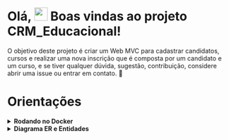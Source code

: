 # Olá, <img src="https://raw.githubusercontent.com/kaueMarques/kaueMarques/master/hi.gif" width="30px" height="30px"> Boas vindas ao projeto CRM_Educacional!

O objetivo deste projeto é criar um Web MVC para cadastrar candidatos, cursos e realizar uma nova inscrição que é composta por um candidato e um curso, e se tiver qualquer dúvida, sugestão, contribuição, considere abrir uma issue ou entrar em contato. 🚀

# Orientações

<details>
  <summary><strong>Rodando no Docker</strong></summary><br />

  O Banco de dados foi criado para iniciar com o docker.
  
  Veja as orientações abaixo para iniciar a execução do projeto.

  > Rode o serviço com o comando `docker-compose up -d`.

  > Instale as dependências com `dotnet restore`.

---
  
  ✨ **Dica:** Para rodar o projeto desta forma, obrigatoriamente você deve ter o ambiente `.NET` na versão 6.0.0 ou superior instalado em seu computador.

  ✨ **Dica:** Verifique se as portas 1433 (para execução do banco de dados), 5033 e 7193 (para execução da Web) estão disponíveis no seu computador.

---

  ## Após a instalação das dependências

  > Use os comandos `dotnet ef database update` para iniciar nosso banco de dados.
  - Ele inicializa e popula o banco de dados desenvolvido com a ORM Entity Framework. 
  Consulte o arquivo `docker-compose` para consultar as entradas para conexão de sua interface de banco de dados SQLServer.

  > Inicie a aplicação com os comandos `dotnet run`.
  - Para executar a aplicação em sua plataforma de cliente da API ou explorá-la no Swagger na seguinte rota:
    `https://localhost:7193`

---

  <br/>
</details>

<details>
  <summary  id="diagrama"><strong>Diagrama ER e Entidades</strong></summary>

  ## Diagrama de Entidade-Relacionamento


  A construção das tabelas através do ORM, seguiu o seguinte *DER*:

  ![DER](./public/der.png)

  ---

  ## Formato das entidades


  Para a criação e atualização do banco de dados foi utilizado a `Entity Framework`. 

  A partir do DER, segue os exemplos com a descrição das tabelas do banco de dados:


  - Uma tabela chamada **Candidato**, contendo dados com a seguinte estrutura:

    ```json
    {
      "CandidatoId": 1,
      "Nome": "carlos G.",
      "Email": "carlosg@email.com",
      "CPF": "213.495.351-35",
    }
    ```
  - Uma tabela chamada **Matricula**, contendo dados com a seguinte estrutura:

    ```json
    {
      "MatriculaId": 1, 
      "CursoId": 1, // Chave primária e estrangeira, referenciando o id de `Curso`
      "CandidatoId": 1, // Chave primária e estrangeira, referenciando o id de `Candidato`
    }
    ```

  - Uma tabela chamada **Curso**, contendo dados com a seguinte estrutura:

    ```json
    {
      "CursoId": 1,
      "Nome": "C#, para iniciantes",
      "Descricao": "Curso para quem deseja aprender C#",
      "Preco": 54.90,
      "Categoria": "Tecnologia"
    }  
    ``` 

    *Os dados acima e do banco de dados são fictícios, e estão aqui apenas para simular o funcionamento.*

    ---

<br />

<details>
  <summary><strong> Mande seu feedback sobre o projeto!</strong></summary><br />

Se estiver a vontade, clone o repositório e, execute, veja o deploy e ajude a melhorar este projeto! Seu feedback será super bem vindo!


</details>

